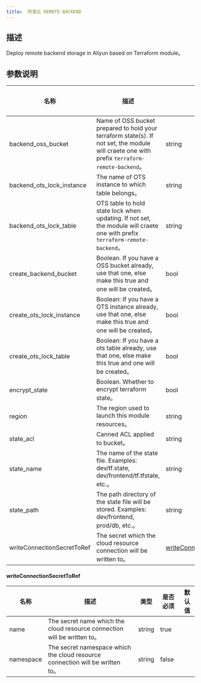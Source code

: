 ```yaml
---
title:  阿里云 REMOTE-BACKEND
---
```


## 描述

Deploy remote backend storage in Aliyun based on Terraform module。

## 参数说明


 名称 | 描述 | 类型 | 是否必须 | 默认值 
 ------------ | ------------- | ------------- | ------------- | ------------- 
 backend_oss_bucket | Name of OSS bucket prepared to hold your terraform state(s). If not set, the module will craete one with prefix `terraform-remote-backend`。 | string | false |  
 backend_ots_lock_instance | The name of OTS instance to which table belongs。 | string | false |  
 backend_ots_lock_table | OTS table to hold state lock when updating. If not set, the module will craete one with prefix `terraform-remote-backend`。 | string | false |  
 create_backend_bucket | Boolean.  If you have a OSS bucket already, use that one, else make this true and one will be created。 | bool | false |  
 create_ots_lock_instance | Boolean:  If you have a OTS instance already, use that one, else make this true and one will be created。 | bool | false |  
 create_ots_lock_table | Boolean:  If you have a ots table already, use that one, else make this true and one will be created。 | bool | false |  
 encrypt_state | Boolean. Whether to encrypt terraform state。 | bool | false |  
 region | The region used to launch this module resources。 | string | false |  
 state_acl | Canned ACL applied to bucket。 | string | false |  
 state_name | The name of the state file. Examples: dev/tf.state, dev/frontend/tf.tfstate, etc.。 | string | false |  
 state_path | The path directory of the state file will be stored. Examples: dev/frontend, prod/db, etc.。 | string | false |  
 writeConnectionSecretToRef | The secret which the cloud resource connection will be written to。 | [writeConnectionSecretToRef](#writeConnectionSecretToRef) | false |  


#### writeConnectionSecretToRef

 名称 | 描述 | 类型 | 是否必须 | 默认值 
 ------------ | ------------- | ------------- | ------------- | ------------- 
 name | The secret name which the cloud resource connection will be written to。 | string | true |  
 namespace | The secret namespace which the cloud resource connection will be written to。 | string | false |  
